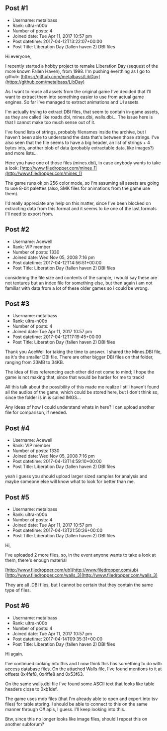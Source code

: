 ## Post #1
- Username: metalbass
- Rank: ultra-n00b
- Number of posts: 4
- Joined date: Tue Apr 11, 2017 10:57 pm
- Post datetime: 2017-04-12T13:22:07+00:00
- Post Title: Liberation Day (fallen haven 2) DBI files

Hi everyone,

I recently started a hobby project to remake Liberation Day (sequest of the more known Fallen Haven), from 1998.
I'm pushing everthing as I go to github: [https://github.com/metalbass/LibDay](https://github.com/metalbass/LibDay)

As I want to reuse all assets from the original game I've decided that I'll want to extract them into something easier to use from actual game engines. So far I've managed to extract animations and UI assets.

I'm actually trying to extract DBI files, that seem to contain in-game assets, as they are called like roads.dbi, mines.dbi, walls.dbi... The issue here is that I cannot make too much sense out of it.

I've found lists of strings, probably filenames inside the archive, but I haven't been able to understand the data that's between those strings. I've also seen that the file seems to have a big header, an list of strings + 4 bytes ints, another blob of data (probably extractable data, like images?) and more lists...

Here you have one of those files (mines.dbi), in case anybody wants to take a look: [http://www.filedropper.com/mines_1](http://www.filedropper.com/mines_1)

The game runs ok on 256 color mode, so I'm assuming all assets are going to use 8-bit palettes (also, SMK files for animations from the game use them).

I'd really appreciate any help on this matter, since I've been blocked on extracting data from this format and it seems to be one of the last formats I'll need to export from.
## Post #2
- Username: Acewell
- Rank: VIP member
- Number of posts: 1330
- Joined date: Wed Nov 05, 2008 7:16 pm
- Post datetime: 2017-04-12T14:56:51+00:00
- Post Title: Liberation Day (fallen haven 2) DBI files

considering the file size and contents of the sample, i would say these are not textures but an index file for something else,
but then again i am not familiar with data from a lot of these older games so i could be wrong.
## Post #3
- Username: metalbass
- Rank: ultra-n00b
- Number of posts: 4
- Joined date: Tue Apr 11, 2017 10:57 pm
- Post datetime: 2017-04-12T17:19:45+00:00
- Post Title: Liberation Day (fallen haven 2) DBI files

Thank you AceWell for taking the time to answer. I shared the Mines.DBI file, as it's the smaller DBI file.
There are other bigger DBI files on that folder, ranging from 33MB to 34KB.

The idea of files referencing each other did not come to mind; I hope the game is not making that, since that would be harder for me to track!   

All this talk about the possibility of this made me realize I still haven't found all the audios of the game, which could be stored here, but I don't think so, since the folder is in is called IMGS...

Any ideas of how I could understand whats in here? I can upload another file for comparison, if needed.
## Post #4
- Username: Acewell
- Rank: VIP member
- Number of posts: 1330
- Joined date: Wed Nov 05, 2008 7:16 pm
- Post datetime: 2017-04-13T14:59:10+00:00
- Post Title: Liberation Day (fallen haven 2) DBI files

yeah i guess you should upload larger sized samples for analysis and maybe someone else will know what to look for better than me.
## Post #5
- Username: metalbass
- Rank: ultra-n00b
- Number of posts: 4
- Joined date: Tue Apr 11, 2017 10:57 pm
- Post datetime: 2017-04-13T21:50:26+00:00
- Post Title: Liberation Day (fallen haven 2) DBI files

Hi,

I've uploaded 2 more files, so, in the event anyone wants to take a look at them, there's enough material 

[http://www.filedropper.com/ub](http://www.filedropper.com/ub)
[http://www.filedropper.com/walls_3](http://www.filedropper.com/walls_3)

They are all .DBI files, but I cannot be certain that they contain the same type of files.
## Post #6
- Username: metalbass
- Rank: ultra-n00b
- Number of posts: 4
- Joined date: Tue Apr 11, 2017 10:57 pm
- Post datetime: 2017-04-14T09:35:31+00:00
- Post Title: Liberation Day (fallen haven 2) DBI files

Hi again.

I've continued looking into this and I now think this has something to do with access database files. On the attached Walls file, I've found mentions to it at offsets 0x4fef8, 0x4ffe8 and 0x53f63.

On the same walls.dbi file I've found some ASCII text that looks like table headers close to 0xb1def.

The game uses mdb files (that I'm already able to open and export into tsv files) for table storing. I should be able to connect to this on the same manner through C# apis, I guess. I'll keep looking into this.

Btw, since this no longer looks like image files, should I repost this on another subforum?
